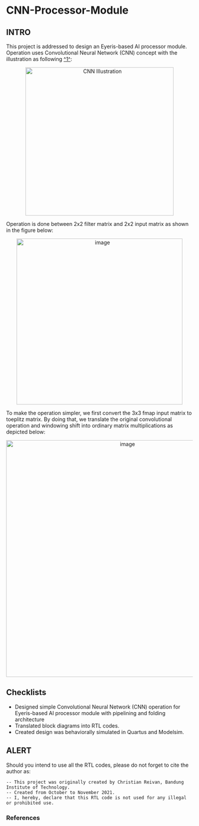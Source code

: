 # CNN-Processor-Module

## INTRO
This project is addressed to design an Eyeris-based AI processor module. Operation uses Convolutional Neural Network (CNN) concept with the illustration as following [^1^][1]:

<p align="center"><img width="400px" height="auto" alt="CNN Illustration" src="https://user-images.githubusercontent.com/53311342/148110221-086c58b1-9de2-43b4-a96f-3122fe8cc157.png"></p>

Operation is done between 2x2 filter matrix and 2x2 input matrix as shown in the figure below:

<p align="center">
    <img width="448" alt="image" src="https://user-images.githubusercontent.com/53311342/148112930-ad12d052-b45e-4a1f-bf3e-8b9c98e12a9d.png">
</p>

To make the operation simpler, we first convert the 3x3 fmap input matrix to toeplitz matrix. By doing that, we translate the original convolutional operation and windowing shift into ordinary matrix multiplications as depicted below:

<p align="center">
    <img width="639" alt="image" src="https://user-images.githubusercontent.com/53311342/148114273-54c1bb24-8bd9-421d-9d69-a690cf097c58.png">
</p>


## Checklists

- Designed simple Convolutional Neural Network (CNN) operation for Eyeris-based AI processor module with pipelining and folding architecture
- Translated block diagrams into RTL codes.
- Created design was behaviorally simulated in Quartus and Modelsim.

## ALERT
Should you intend to use all the RTL codes, please do not forget to cite the author as:

    -- This project was originally created by Christian Reivan, Bandung Institute of Technology.   
    -- Created from October to November 2021.
    -- I, hereby, declare that this RTL code is not used for any illegal or prohibited use.   
    
### References
[1]: http://eyeriss.mit.edu/tutorial.html

